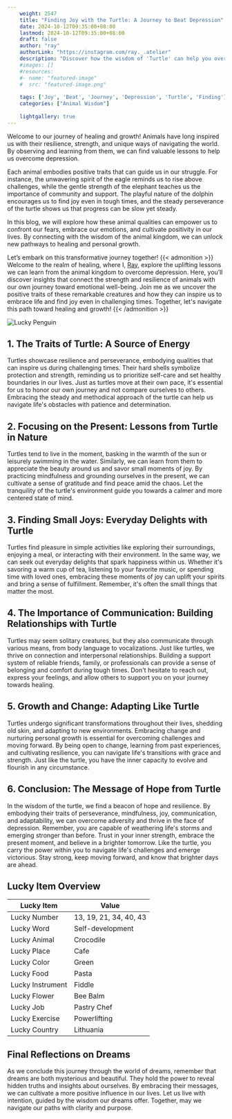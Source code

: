```yaml
---
    weight: 2547
    title: "Finding Joy with the Turtle: A Journey to Beat Depression"  # Assuming 'title' column exists
    date: 2024-10-12T09:35:00+08:00
    lastmod: 2024-10-12T09:35:00+08:00
    draft: false
    author: "ray"
    authorLink: "https://instagram.com/ray._.atelier"
    description: "Discover how the wisdom of 'Turtle' can help you overcome depression and find joy in your life journey."
    #images: []
    #resources:
    #- name: "featured-image"
    #  src: "featured-image.png"
    
    tags: ['Joy', 'Beat', 'Journey', 'Depression', 'Turtle', 'Finding']
    categories: ["Animal Wisdom"]
    
    lightgallery: true
---
```

    
Welcome to our journey of healing and growth! Animals have long inspired us with their resilience, strength, and unique ways of navigating the world. By observing and learning from them, we can find valuable lessons to help us overcome depression.

Each animal embodies positive traits that can guide us in our struggle. For instance, the unwavering spirit of the eagle reminds us to rise above challenges, while the gentle strength of the elephant teaches us the importance of community and support. The playful nature of the dolphin encourages us to find joy even in tough times, and the steady perseverance of the turtle shows us that progress can be slow yet steady.

In this blog, we will explore how these animal qualities can empower us to confront our fears, embrace our emotions, and cultivate positivity in our lives. By connecting with the wisdom of the animal kingdom, we can unlock new pathways to healing and personal growth.

Let’s embark on this transformative journey together!
{{< admonition >}}
Welcome to the realm of healing, where I, [Ray](https://instagram.com/ray._.atelier), explore the uplifting lessons we can learn from the animal kingdom to overcome depression. Here, you’ll discover insights that connect the strength and resilience of animals with our own journey toward emotional well-being. Join me as we uncover the positive traits of these remarkable creatures and how they can inspire us to embrace life and find joy even in challenging times. Together, let's navigate this path toward healing and growth!
{{< /admonition >}}

![Lucky Penguin](https://cdn.pixabay.com/photo/2024/09/07/02/34/penguins-9028827_1280.jpg "Lucky Penguin")

## 1. The Traits of Turtle: A Source of Energy
Turtles showcase resilience and perseverance, embodying qualities that can inspire us during challenging times. Their hard shells symbolize protection and strength, reminding us to prioritize self-care and set healthy boundaries in our lives. Just as turtles move at their own pace, it's essential for us to honor our own journey and not compare ourselves to others. Embracing the steady and methodical approach of the turtle can help us navigate life's obstacles with patience and determination.

## 2. Focusing on the Present: Lessons from Turtle in Nature
Turtles tend to live in the moment, basking in the warmth of the sun or leisurely swimming in the water. Similarly, we can learn from them to appreciate the beauty around us and savor small moments of joy. By practicing mindfulness and grounding ourselves in the present, we can cultivate a sense of gratitude and find peace amid the chaos. Let the tranquility of the turtle's environment guide you towards a calmer and more centered state of mind.

## 3. Finding Small Joys: Everyday Delights with Turtle
Turtles find pleasure in simple activities like exploring their surroundings, enjoying a meal, or interacting with their environment. In the same way, we can seek out everyday delights that spark happiness within us. Whether it's savoring a warm cup of tea, listening to your favorite music, or spending time with loved ones, embracing these moments of joy can uplift your spirits and bring a sense of fulfillment. Remember, it's often the small things that matter the most.

## 4. The Importance of Communication: Building Relationships with Turtle
Turtles may seem solitary creatures, but they also communicate through various means, from body language to vocalizations. Just like turtles, we thrive on connection and interpersonal relationships. Building a support system of reliable friends, family, or professionals can provide a sense of belonging and comfort during tough times. Don't hesitate to reach out, express your feelings, and allow others to support you on your journey towards healing.

## 5. Growth and Change: Adapting Like Turtle
Turtles undergo significant transformations throughout their lives, shedding old skin, and adapting to new environments. Embracing change and nurturing personal growth is essential for overcoming challenges and moving forward. By being open to change, learning from past experiences, and cultivating resilience, you can navigate life's transitions with grace and strength. Just like the turtle, you have the inner capacity to evolve and flourish in any circumstance.

## 6. Conclusion: The Message of Hope from Turtle
In the wisdom of the turtle, we find a beacon of hope and resilience. By embodying their traits of perseverance, mindfulness, joy, communication, and adaptability, we can overcome adversity and thrive in the face of depression. Remember, you are capable of weathering life's storms and emerging stronger than before. Trust in your inner strength, embrace the present moment, and believe in a brighter tomorrow. Like the turtle, you carry the power within you to navigate life's challenges and emerge victorious. Stay strong, keep moving forward, and know that brighter days are ahead.


## Lucky Item Overview
| Lucky Item          | Value              |
|---------------|--------------------|
| Lucky Number        | 13, 19, 21, 34, 40, 43  |
| Lucky Word          | Self-development |
| Lucky Animal        | Crocodile |
| Lucky Place         | Cafe     |
| Lucky Color         | Green     |
| Lucky Food          | Pasta      |
| Lucky Instrument    | Fiddle |
| Lucky Flower        | Bee Balm    |
| Lucky Job           | Pastry Chef       |
| Lucky Exercise      | Powerlifting  |
| Lucky Country       | Lithuania    |


##  Final Reflections on Dreams

As we conclude this journey through the world of dreams, remember that dreams are both mysterious and beautiful. They hold the power to reveal hidden truths and insights about ourselves. By embracing their messages, we can cultivate a more positive influence in our lives. Let us live with intention, guided by the wisdom our dreams offer. Together, may we navigate our paths with clarity and purpose.
